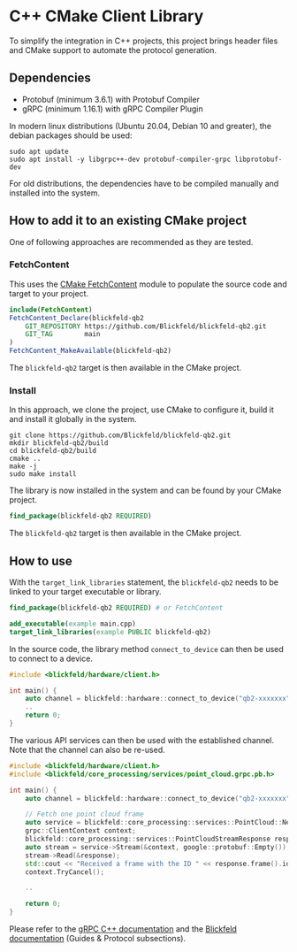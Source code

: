 # C++ CMake Client Library

To simplify the integration in C++ projects, this project brings header files and CMake support to automate the protocol generation.

## Dependencies

* Protobuf (minimum 3.6.1) with Protobuf Compiler
* gRPC (minimum 1.16.1) with gRPC Compiler Plugin

In modern linux distributions (Ubuntu 20.04, Debian 10 and greater), the debian packages should be used:

```shell
sudo apt update
sudo apt install -y libgrpc++-dev protobuf-compiler-grpc libprotobuf-dev
```

For old distributions, the dependencies have to be compiled manually and installed into the system.

## How to add it to an existing CMake project

One of following approaches are recommended as they are tested.

### FetchContent

This uses the [CMake FetchContent](https://cmake.org/cmake/help/latest/module/FetchContent.html) module to populate the source code and target to your project.

```cmake
include(FetchContent)
FetchContent_Declare(blickfeld-qb2
    GIT_REPOSITORY https://github.com/Blickfeld/blickfeld-qb2.git
    GIT_TAG        main
)
FetchContent_MakeAvailable(blickfeld-qb2)
```

The `blickfeld-qb2` target is then available in the CMake project.

### Install

In this approach, we clone the project, use CMake to configure it, build it and install it globally in the system.

```shell
git clone https://github.com/Blickfeld/blickfeld-qb2.git
mkdir blickfeld-qb2/build
cd blickfeld-qb2/build
cmake ..
make -j
sudo make install
```

The library is now installed in the system and can be found by your CMake project.

```cmake
find_package(blickfeld-qb2 REQUIRED)
```

The `blickfeld-qb2` target is then available in the CMake project.

## How to use

With the `target_link_libraries` statement, the `blickfeld-qb2` needs to be linked to your target executable or library.

```cmake
find_package(blickfeld-qb2 REQUIRED) # or FetchContent

add_executable(example main.cpp)
target_link_libraries(example PUBLIC blickfeld-qb2)
```

In the source code, the library method `connect_to_device` can then be used to connect to a device.

```cpp
#include <blickfeld/hardware/client.h>

int main() {
    auto channel = blickfeld::hardware::connect_to_device("qb2-xxxxxxx");
    ..
    return 0;
}
```

The various API services can then be used with the established channel.
Note that the channel can also be re-used.

```cpp
#include <blickfeld/hardware/client.h>
#include <blickfeld/core_processing/services/point_cloud.grpc.pb.h>

int main() {
    auto channel = blickfeld::hardware::connect_to_device("qb2-xxxxxxx");

    // Fetch one point cloud frame
    auto service = blickfeld::core_processing::services::PointCloud::NewStub(channel);
    grpc::ClientContext context;
    blickfeld::core_processing::services::PointCloudStreamResponse response;
    auto stream = service->Stream(&context, google::protobuf::Empty());
    stream->Read(&response);
    std::cout << "Received a frame with the ID " << response.frame().id() << std::endl;
    context.TryCancel();

    ..

    return 0;
}
```

Please refer to the [gRPC C++ documentation](https://grpc.io/docs/languages/cpp/quickstart/) and the [Blickfeld documentation](https://docs.blickfeld.com/qb2) (Guides & Protocol subsections).